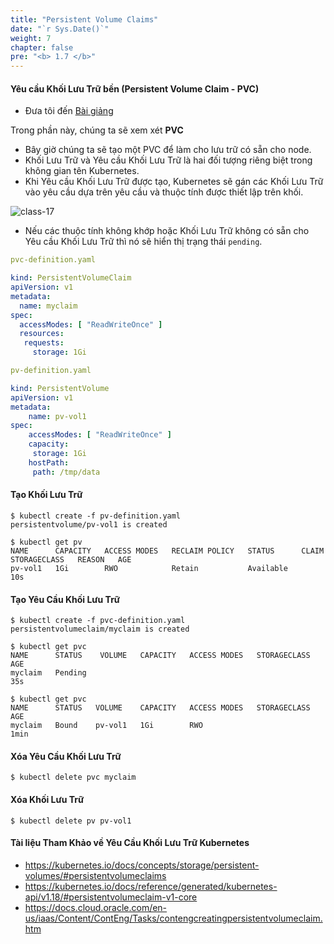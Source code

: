 ```yaml
---
title: "Persistent Volume Claims"
date: "`r Sys.Date()`"
weight: 7
chapter: false
pre: "<b> 1.7 </b>"
---
```


#### Yêu cầu Khối Lưu Trữ bền (Persistent Volume Claim - PVC)

  - Đưa tôi đến [Bài giảng](https://kodekloud.com/topic/persistent-volume-claims-4/)

Trong phần này, chúng ta sẽ xem xét **PVC**

- Bây giờ chúng ta sẽ tạo một PVC để làm cho lưu trữ có sẵn cho node.
- Khối Lưu Trữ và Yêu cầu Khối Lưu Trữ là hai đối tượng riêng biệt trong không gian tên Kubernetes.
- Khi Yêu cầu Khối Lưu Trữ được tạo, Kubernetes sẽ gán các Khối Lưu Trữ vào yêu cầu dựa trên yêu cầu và thuộc tính được thiết lập trên khối.

![class-17](../../images/class17.PNG)

- Nếu các thuộc tính không khớp hoặc Khối Lưu Trữ không có sẵn cho Yêu cầu Khối Lưu Trữ thì nó sẽ hiển thị trạng thái `pending`.

```yaml
pvc-definition.yaml

kind: PersistentVolumeClaim
apiVersion: v1
metadata:
  name: myclaim
spec:
  accessModes: [ "ReadWriteOnce" ]
  resources:
   requests:
     storage: 1Gi
```

```yaml
pv-definition.yaml

kind: PersistentVolume
apiVersion: v1
metadata:
    name: pv-vol1
spec:
    accessModes: [ "ReadWriteOnce" ]
    capacity:
     storage: 1Gi
    hostPath:
     path: /tmp/data
```

#### Tạo Khối Lưu Trữ

```
$ kubectl create -f pv-definition.yaml
persistentvolume/pv-vol1 is created

$ kubectl get pv
NAME      CAPACITY   ACCESS MODES   RECLAIM POLICY   STATUS      CLAIM   STORAGECLASS   REASON   AGE
pv-vol1   1Gi        RWO            Retain           Available                                   10s
```


#### Tạo Yêu Cầu Khối Lưu Trữ

```
$ kubectl create -f pvc-definition.yaml
persistentvolumeclaim/myclaim is created

$ kubectl get pvc
NAME      STATUS    VOLUME   CAPACITY   ACCESS MODES   STORAGECLASS   AGE
myclaim   Pending                                                     35s

$ kubectl get pvc
NAME      STATUS   VOLUME    CAPACITY   ACCESS MODES   STORAGECLASS   AGE
myclaim   Bound    pv-vol1   1Gi        RWO                           1min

```

#### Xóa Yêu Cầu Khối Lưu Trữ

```
$ kubectl delete pvc myclaim
```

#### Xóa Khối Lưu Trữ

```
$ kubectl delete pv pv-vol1
```


#### Tài liệu Tham Khảo về Yêu Cầu Khối Lưu Trữ Kubernetes

- https://kubernetes.io/docs/concepts/storage/persistent-volumes/#persistentvolumeclaims
- https://kubernetes.io/docs/reference/generated/kubernetes-api/v1.18/#persistentvolumeclaim-v1-core
- https://docs.cloud.oracle.com/en-us/iaas/Content/ContEng/Tasks/contengcreatingpersistentvolumeclaim.htm